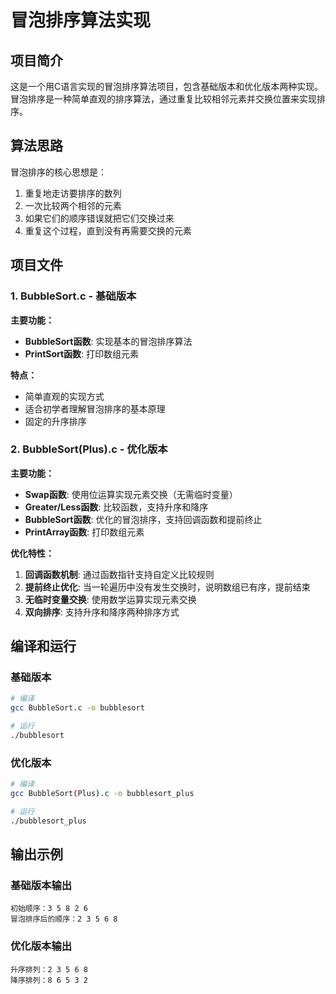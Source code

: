 # 冒泡排序算法实现

## 项目简介

这是一个用C语言实现的冒泡排序算法项目，包含基础版本和优化版本两种实现。冒泡排序是一种简单直观的排序算法，通过重复比较相邻元素并交换位置来实现排序。

## 算法思路

冒泡排序的核心思想是：
1. 重复地走访要排序的数列
2. 一次比较两个相邻的元素
3. 如果它们的顺序错误就把它们交换过来
4. 重复这个过程，直到没有再需要交换的元素

## 项目文件

### 1. BubbleSort.c - 基础版本

**主要功能：**
- **BubbleSort函数**: 实现基本的冒泡排序算法
- **PrintSort函数**: 打印数组元素

**特点：**
- 简单直观的实现方式
- 适合初学者理解冒泡排序的基本原理
- 固定的升序排序

### 2. BubbleSort(Plus).c - 优化版本

**主要功能：**
- **Swap函数**: 使用位运算实现元素交换（无需临时变量）
- **Greater/Less函数**: 比较函数，支持升序和降序
- **BubbleSort函数**: 优化的冒泡排序，支持回调函数和提前终止
- **PrintArray函数**: 打印数组元素

**优化特性：**
1. **回调函数机制**: 通过函数指针支持自定义比较规则
2. **提前终止优化**: 当一轮遍历中没有发生交换时，说明数组已有序，提前结束
3. **无临时变量交换**: 使用数学运算实现元素交换
4. **双向排序**: 支持升序和降序两种排序方式

## 编译和运行

### 基础版本
```bash
# 编译
gcc BubbleSort.c -o bubblesort

# 运行
./bubblesort
```

### 优化版本
```bash
# 编译
gcc BubbleSort(Plus).c -o bubblesort_plus

# 运行
./bubblesort_plus
```

## 输出示例

### 基础版本输出
```
初始顺序：3 5 8 2 6
冒泡排序后的顺序：2 3 5 6 8
```

### 优化版本输出
```
升序排列：2 3 5 6 8
降序排列：8 6 5 3 2
```